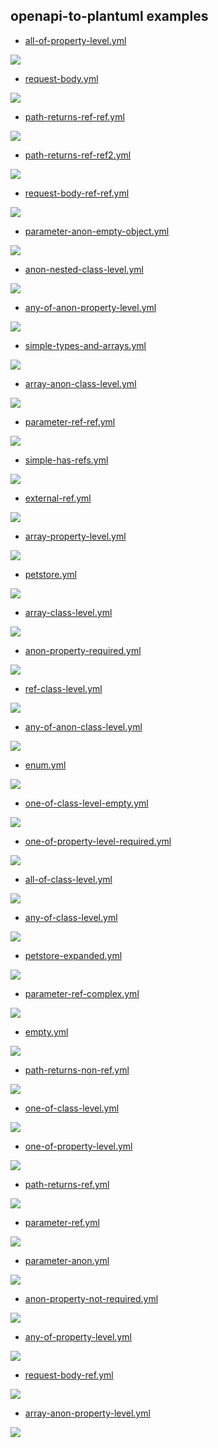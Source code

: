 ## openapi-to-plantuml examples


* [all-of-property-level.yml](../../../src/test/resources/inputs/all-of-property-level.yml)

<img src="../../../src/docs/tests/all-of-property-level.puml.svg"/>

* [request-body.yml](../../../src/test/resources/inputs/request-body.yml)

<img src="../../../src/docs/tests/request-body.puml.svg"/>

* [path-returns-ref-ref.yml](../../../src/test/resources/inputs/path-returns-ref-ref.yml)

<img src="../../../src/docs/tests/path-returns-ref-ref.puml.svg"/>

* [path-returns-ref-ref2.yml](../../../src/test/resources/inputs/path-returns-ref-ref2.yml)

<img src="../../../src/docs/tests/path-returns-ref-ref2.puml.svg"/>

* [request-body-ref-ref.yml](../../../src/test/resources/inputs/request-body-ref-ref.yml)

<img src="../../../src/docs/tests/request-body-ref-ref.puml.svg"/>

* [parameter-anon-empty-object.yml](../../../src/test/resources/inputs/parameter-anon-empty-object.yml)

<img src="../../../src/docs/tests/parameter-anon-empty-object.puml.svg"/>

* [anon-nested-class-level.yml](../../../src/test/resources/inputs/anon-nested-class-level.yml)

<img src="../../../src/docs/tests/anon-nested-class-level.puml.svg"/>

* [any-of-anon-property-level.yml](../../../src/test/resources/inputs/any-of-anon-property-level.yml)

<img src="../../../src/docs/tests/any-of-anon-property-level.puml.svg"/>

* [simple-types-and-arrays.yml](../../../src/test/resources/inputs/simple-types-and-arrays.yml)

<img src="../../../src/docs/tests/simple-types-and-arrays.puml.svg"/>

* [array-anon-class-level.yml](../../../src/test/resources/inputs/array-anon-class-level.yml)

<img src="../../../src/docs/tests/array-anon-class-level.puml.svg"/>

* [parameter-ref-ref.yml](../../../src/test/resources/inputs/parameter-ref-ref.yml)

<img src="../../../src/docs/tests/parameter-ref-ref.puml.svg"/>

* [simple-has-refs.yml](../../../src/test/resources/inputs/simple-has-refs.yml)

<img src="../../../src/docs/tests/simple-has-refs.puml.svg"/>

* [external-ref.yml](../../../src/test/resources/inputs/external-ref.yml)

<img src="../../../src/docs/tests/external-ref.puml.svg"/>

* [array-property-level.yml](../../../src/test/resources/inputs/array-property-level.yml)

<img src="../../../src/docs/tests/array-property-level.puml.svg"/>

* [petstore.yml](../../../src/test/resources/inputs/petstore.yml)

<img src="../../../src/docs/tests/petstore.puml.svg"/>

* [array-class-level.yml](../../../src/test/resources/inputs/array-class-level.yml)

<img src="../../../src/docs/tests/array-class-level.puml.svg"/>

* [anon-property-required.yml](../../../src/test/resources/inputs/anon-property-required.yml)

<img src="../../../src/docs/tests/anon-property-required.puml.svg"/>

* [ref-class-level.yml](../../../src/test/resources/inputs/ref-class-level.yml)

<img src="../../../src/docs/tests/ref-class-level.puml.svg"/>

* [any-of-anon-class-level.yml](../../../src/test/resources/inputs/any-of-anon-class-level.yml)

<img src="../../../src/docs/tests/any-of-anon-class-level.puml.svg"/>

* [enum.yml](../../../src/test/resources/inputs/enum.yml)

<img src="../../../src/docs/tests/enum.puml.svg"/>

* [one-of-class-level-empty.yml](../../../src/test/resources/inputs/one-of-class-level-empty.yml)

<img src="../../../src/docs/tests/one-of-class-level-empty.puml.svg"/>

* [one-of-property-level-required.yml](../../../src/test/resources/inputs/one-of-property-level-required.yml)

<img src="../../../src/docs/tests/one-of-property-level-required.puml.svg"/>

* [all-of-class-level.yml](../../../src/test/resources/inputs/all-of-class-level.yml)

<img src="../../../src/docs/tests/all-of-class-level.puml.svg"/>

* [any-of-class-level.yml](../../../src/test/resources/inputs/any-of-class-level.yml)

<img src="../../../src/docs/tests/any-of-class-level.puml.svg"/>

* [petstore-expanded.yml](../../../src/test/resources/inputs/petstore-expanded.yml)

<img src="../../../src/docs/tests/petstore-expanded.puml.svg"/>

* [parameter-ref-complex.yml](../../../src/test/resources/inputs/parameter-ref-complex.yml)

<img src="../../../src/docs/tests/parameter-ref-complex.puml.svg"/>

* [empty.yml](../../../src/test/resources/inputs/empty.yml)

<img src="../../../src/docs/tests/empty.puml.svg"/>

* [path-returns-non-ref.yml](../../../src/test/resources/inputs/path-returns-non-ref.yml)

<img src="../../../src/docs/tests/path-returns-non-ref.puml.svg"/>

* [one-of-class-level.yml](../../../src/test/resources/inputs/one-of-class-level.yml)

<img src="../../../src/docs/tests/one-of-class-level.puml.svg"/>

* [one-of-property-level.yml](../../../src/test/resources/inputs/one-of-property-level.yml)

<img src="../../../src/docs/tests/one-of-property-level.puml.svg"/>

* [path-returns-ref.yml](../../../src/test/resources/inputs/path-returns-ref.yml)

<img src="../../../src/docs/tests/path-returns-ref.puml.svg"/>

* [parameter-ref.yml](../../../src/test/resources/inputs/parameter-ref.yml)

<img src="../../../src/docs/tests/parameter-ref.puml.svg"/>

* [parameter-anon.yml](../../../src/test/resources/inputs/parameter-anon.yml)

<img src="../../../src/docs/tests/parameter-anon.puml.svg"/>

* [anon-property-not-required.yml](../../../src/test/resources/inputs/anon-property-not-required.yml)

<img src="../../../src/docs/tests/anon-property-not-required.puml.svg"/>

* [any-of-property-level.yml](../../../src/test/resources/inputs/any-of-property-level.yml)

<img src="../../../src/docs/tests/any-of-property-level.puml.svg"/>

* [request-body-ref.yml](../../../src/test/resources/inputs/request-body-ref.yml)

<img src="../../../src/docs/tests/request-body-ref.puml.svg"/>

* [array-anon-property-level.yml](../../../src/test/resources/inputs/array-anon-property-level.yml)

<img src="../../../src/docs/tests/array-anon-property-level.puml.svg"/>